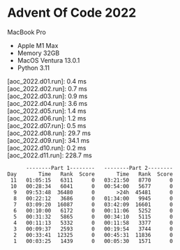 # Advent Of Code 2022

MacBook Pro
- Apple M1 Max
- Memory 32GB 
- MacOS Ventura 13.0.1
- Python 3.11


[aoc_2022.d01.run]: 0.4 ms \
[aoc_2022.d02.run]: 0.7 ms \
[aoc_2022.d03.run]: 0.9 ms \
[aoc_2022.d04.run]: 3.6 ms \
[aoc_2022.d05.run]: 1.4 ms \
[aoc_2022.d06.run]: 1.2 ms \
[aoc_2022.d07.run]: 0.5 ms \
[aoc_2022.d08.run]: 29.7 ms \
[aoc_2022.d09.run]: 34.1 ms \
[aoc_2022.d10.run]: 0.2 ms \
[aoc_2022.d11.run]: 228.7 ms



```             
      --------Part 1--------   --------Part 2--------
Day       Time   Rank  Score       Time   Rank  Score
 11   01:05:15   6311      0   03:21:50   8770      0
 10   00:28:34   6041      0   00:54:00   5677      0
  9   09:53:48  36480      0       >24h  45481      0
  8   00:22:12   3686      0   01:34:00   9945      0
  7   03:09:20  16087      0   03:42:09  16601      0
  6   00:10:00   6172      0   00:11:06   5252      0
  5   00:31:32   5865      0   00:34:10   5115      0
  4   00:11:13   5332      0   00:11:58   3377      0
  3   00:09:37   2593      0   00:19:54   3744      0
  2   00:33:41  12325      0   00:45:31  11836      0
  1   00:03:25   1439      0   00:05:30   1571      0
  ```
